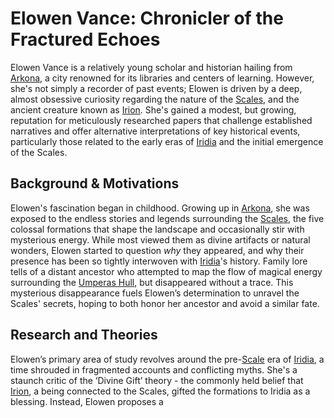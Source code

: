 # Elowen Vance: Chronicler of the Fractured Echoes

Elowen Vance is a relatively young scholar and historian hailing from [Arkona](/generated/city/arkona.md), a city renowned for its libraries and centers of learning. However, she's not simply a recorder of past events; Elowen is driven by a deep, almost obsessive curiosity regarding the nature of the [Scales](/geography/landmark/scale.md), and the ancient creature known as [Irion](/being/deity/irion.md).  She's gained a modest, but growing, reputation for meticulously researched papers that challenge established narratives and offer alternative interpretations of key historical events, particularly those related to the early eras of [Iridia](/geography/world/iridia.md) and the initial emergence of the Scales.

## Background & Motivations

Elowen's fascination began in childhood. Growing up in [Arkona](/generated/city/arkona.md), she was exposed to the endless stories and legends surrounding the [Scales](/geography/landmark/scale.md), the five colossal formations that shape the landscape and occasionally stir with mysterious energy. While most viewed them as divine artifacts or natural wonders, Elowen started to question *why* they appeared, and why their presence has been so tightly interwoven with [Iridia](/geography/world/iridia.md)'s history. Family lore tells of a distant ancestor who attempted to map the flow of magical energy surrounding the [Umperas Hull](/geography/scale/umperas-hull.md), but disappeared without a trace. This mysterious disappearance fuels Elowen’s determination to unravel the Scales' secrets, hoping to both honor her ancestor and avoid a similar fate.

## Research and Theories

Elowen’s primary area of study revolves around the pre-[Scale](/geography/landmark/scale.md) era of [Iridia](/geography/world/iridia.md), a time shrouded in fragmented accounts and conflicting myths. She's a staunch critic of the ‘Divine Gift’ theory - the commonly held belief that [Irion](/being/deity/irion.md), a being connected to the Scales, gifted the formations to Iridia as a blessing. Instead, Elowen proposes a 
